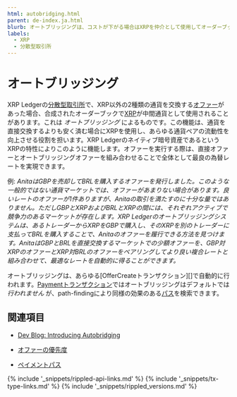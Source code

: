 ```yaml
---
html: autobridging.html
parent: de-index.ja.html
blurb: オートブリッジングは、コストが下がる場合はXRPを仲介として使用してオーダーブックを自動的に接続します。
labels:
  - XRP
  - 分散型取引所
---
```

# オートブリッジング

XRP Ledgerの[分散型取引所](decentralized-exchange.html)で、XRP以外の2種類の通貨を交換する[オファー](offers.html)があった場合、合成されたオーダーブックで[XRP](what-is-xrp.html)が中間通貨として使用されることがあります。これは _オートブリッジング_ によるものです。この機能は、通貨を直接交換するよりも安く済む場合にXRPを使用し、あらゆる通貨ペアの流動性を向上させる役割を担います。XRP Ledgerのネイティブ暗号資産であるというXRPの特性によりこのように機能します。オファーを実行する際は、直接オファーとオートブリッジングオファーを組み合わせることで全体として最良の為替レートを実現できます。

例: _AnitaはGBPを売却してBRLを購入するオファーを発行しました。このような一般的ではない通貨マーケットでは、オファーがあまりない場合があります。良いレートのオファーが1件ありますが、Anitaの取引を満たすのに十分な量ではありません。ただしGBPとXRPおよびBRLとXRPの間には、それぞれアクティブで競争力のあるマーケットが存在します。XRP Ledgerのオートブリッジングシステムは、あるトレーダーからXRPをGBPで購入し、そのXRPを別のトレーダーに支払ってBRLを購入することで、Anitaのオファーを履行できる方法を見つけます。AnitaはGBPとBRLを直接交換するマーケットでの少額オファーを、GBP対XRPのオファーとXRP対BRLのオファーをペアリングしてより良い複合レートと組み合わせて、最適なレートを自動的に得ることができます。_

オートブリッジングは、あらゆる[OfferCreateトランザクション][]で自動的に行われます。[Paymentトランザクション](payment.html)ではオートブリッジングはデフォルトでは _行われません_ が、path-findingにより同様の効果のある[パス](paths.html)を検索できます。

## 関連項目

- [Dev Blog: Introducing Autobridging](https://xrpl.org/blog/2014/introducing-offer-autobridging.html)

- [オファーの優先度](offers.html#オファーの優先度)

- [ペイメントパス](paths.html)


<!--{# common link defs #}-->
{% include '_snippets/rippled-api-links.md' %}
{% include '_snippets/tx-type-links.md' %}
{% include '_snippets/rippled_versions.md' %}
